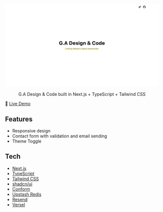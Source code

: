![](/.github/assets/presentation.png)

<p align="center">
 G.A Design & Code built in Next.js + TypeScript + Tailwind CSS
</p>

🔗 [Live Demo](https://www.genta-ameku.com)

## Features

- Responsive design
- Contact form with validation and email sending
- Theme Toggle

## Tech

- [Next.js](https://nextjs.org)
- [TypeScript](https://www.typescriptlang.org)
- [Tailwind CSS](https://tailwindcss.com)
- [shadcn/ui](https://ui.shadcn.com/)
- [Conform](https://conform.guide/)
- [Upstash Redis](https://upstash.com/redis)
- [Resend](https://resend.com)
- [Versel](https://vercel.com)
